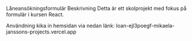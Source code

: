Låneansökningsformulär
Beskrivning
Detta är ett skolprojekt med fokus på formulär i kursen React. 

Användning
kika in hemsidan via nedan länk: loan-ejl3poegf-mikaela-janssons-projects.vercel.app
